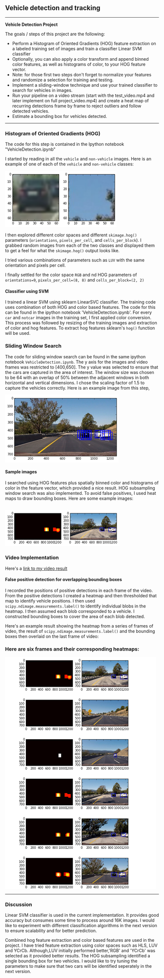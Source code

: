 ## Vehicle detection and tracking

---

**Vehicle Detection Project**

The goals / steps of this project are the following:

* Perform a Histogram of Oriented Gradients (HOG) feature extraction on a labeled training set of images and train a classifier Linear SVM classifier
* Optionally, you can also apply a color transform and append binned color features, as well as histograms of color, to your HOG feature vector. 
* Note: for those first two steps don't forget to normalize your features and randomize a selection for training and testing.
* Implement a sliding-window technique and use your trained classifier to search for vehicles in images.
* Run your pipeline on a video stream (start with the test_video.mp4 and later implement on full project_video.mp4) and create a heat map of recurring detections frame by frame to reject outliers and follow detected vehicles.
* Estimate a bounding box for vehicles detected.

[//]: # (Image References)
[image1]: ./images/car_not_car.png
[image3]: ./images/sliding_windows.png
[image4]: ./images/sliding_heat.png
[image5]: ./images/bboxes_and_heat.png
[video1]: ./projectvideo_output.mp4


---

### Histogram of Oriented Gradients (HOG)

The code for this step is contained in the Ipython notebook "VehicleDetection.ipynb"   

I started by reading in all the `vehicle` and `non-vehicle` images.  Here is an example of one of each of the `vehicle` and `non-vehicle` classes:

![alt text][image1]

I then explored different color spaces and different `skimage.hog()` parameters (`orientations`, `pixels_per_cell`, and `cells_per_block`).  I grabbed random images from each of the two classes and displayed them to get a feel for what the `skimage.hog()` output looks like.


I tried various combinations of parameters such as `LUV` with the same orientation and pixels per cell. 

I finally settled for the color space `RGB` and nd HOG parameters of `orientations=9`, `pixels_per_cell=(8, 8)` and `cells_per_block=(2, 2)`


####  Classifier using SVM 

I trained a linear SVM using sklearn LinearSVC classifier. The training code uses combination of both HOG and color based features. The code for this can be found in the ipython notebook 'VehicleDetection.ipynb'. For every `car` and `notcar` images in the training set, I first applied color conversion. This process was followed by resizing of the training images and extraction of color and hog features. To extract hog features sklearn's  `hog()` function will be used. 

### Sliding Window Search

The code for sliding window search can be found in the same ipython notebook `VehicleDetection.ipynb`. The y axis for the images and video frames was restricted to [400,650]. The y value was selected to ensure that the cars are captured in the area of interest. The window size was chosen to be 64 with an overlap of 50% between the adjacent windows in both horizontal and vertical dimensions. I chose the scaling factor of 1.5 to capture the vehicles correctly. Here is an example image from this step,	


![alt text][image3]

#### Sample images

I searched using HOG features plus spatially binned color and histograms of color in the feature vector, which provided a nice result. HOG subsampling window search was also implemented. To avoid false positives, I used heat maps to draw bounding boxes.  Here are some example images:

![alt text][image4]
---

### Video Implementation

Here's a [link to my video result](./project_video.mp4)


#### False positive detection for overlapping bounding boxes

I recorded the positions of positive detections in each frame of the video.  From the positive detections I created a heatmap and then thresholded that map to identify vehicle positions.  I then used `scipy.ndimage.measurements.label()` to identify individual blobs in the heatmap.  I then assumed each blob corresponded to a vehicle.  I constructed bounding boxes to cover the area of each blob detected.  

Here's an example result showing the heatmap from a series of frames of video, the result of `scipy.ndimage.measurements.label()` and the bounding boxes then overlaid on the last frame of video:

### Here are six frames and their corresponding heatmaps:

![alt text][image5]

---

### Discussion
Linear SVM classifier is used in the current implementation. It provides good accuracy but consumes some time to process around 16K images. I would like to experiment with different classification algorithms in the next version to ensure scalability and for better prediction. 

Combined hog feature extraction and color based features are used in the project. I have tried feature extraction using color spaces such as HLS, LUV and YCrCb.  Although,LUV initially performed better,'RGB' and 'YCrCb' was selected as it provided better results. The HOG subsampling identified a single bounding box for two vehicles. I would like to try tuning the parameters to make sure that two cars will be identified seperately in the next version.  

